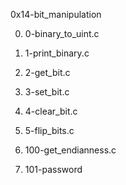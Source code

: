 0x14-bit_manipulation

0. 0-binary_to_uint.c

1. 1-print_binary.c

2. 2-get_bit.c

3. 3-set_bit.c

4. 4-clear_bit.c

5. 5-flip_bits.c

6. 100-get_endianness.c

7. 101-password
